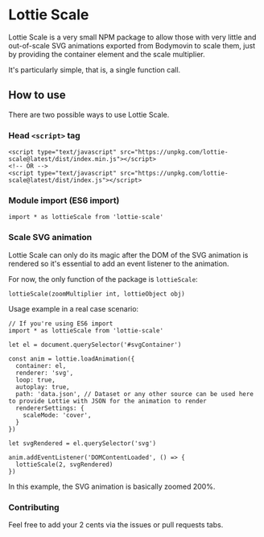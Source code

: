 # Lottie Scale

Lottie Scale is a very small NPM package to allow those with very little and out-of-scale SVG animations exported from Bodymovin to scale them, just by providing the container element and the scale multiplier.

It's particularly simple, that is, a single function call.

## How to use

There are two possible ways to use Lottie Scale.

### Head `<script>` tag

```
<script type="text/javascript" src="https://unpkg.com/lottie-scale@latest/dist/index.min.js"></script>
<!-- OR -->
<script type="text/javascript" src="https://unpkg.com/lottie-scale@latest/dist/index.js"></script>
```

### Module import (ES6 import)

```
import * as lottieScale from 'lottie-scale'
```

### Scale SVG animation

Lottie Scale can only do its magic after the DOM of the SVG animation is rendered so it's essential to add an event listener to the animation.

For now, the only function of the package is `lottieScale`:
```
lottieScale(zoomMultiplier int, lottieObject obj)
```

Usage example in a real case scenario:
```
// If you're using ES6 import
import * as lottieScale from 'lottie-scale'

let el = document.querySelector('#svgContainer')

const anim = lottie.loadAnimation({
  container: el,
  renderer: 'svg',
  loop: true,
  autoplay: true,
  path: 'data.json', // Dataset or any other source can be used here to provide Lottie with JSON for the animation to render
  rendererSettings: {
    scaleMode: 'cover',
  }
})

let svgRendered = el.querySelector('svg')

anim.addEventListener('DOMContentLoaded', () => {
  lottieScale(2, svgRendered)
})
```
In this example, the SVG animation is basically zoomed 200%.

### Contributing

Feel free to add your 2 cents via the issues or pull requests tabs.

